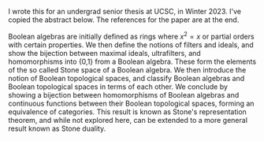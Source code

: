 I wrote this for an undergrad senior thesis at UCSC, in Winter 2023.
I've copied the abstract below. The references for the paper are at the end.

Boolean algebras are initially defined as rings where $x^2 = x$ or partial
orders with certain properties. We then define the notions of filters and
ideals, and show the bijection between maximal ideals, ultrafilters, and
homomorphisms into {0,1} from a Boolean algebra. These form the elements
of the so called Stone space of a Boolean algebra. We then introduce the
notion of Boolean topological spaces, and classify Boolean algebras and
Boolean topological spaces in terms of each other. We conclude by showing a
bijection between homomorphisms of Boolean algebras and continuous functions
between their Boolean topological spaces, forming an equivalence of
categories. This result is known as Stone's representation theorem, and
while not explored here, can be extended to a more general result known as
Stone duality.
